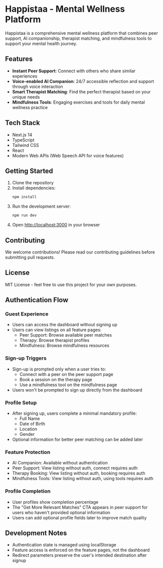 # Happistaa - Mental Wellness Platform

Happistaa is a comprehensive mental wellness platform that combines peer support, AI companionship, therapist matching, and mindfulness tools to support your mental health journey.

## Features

- **Instant Peer Support**: Connect with others who share similar experiences
- **Voice-enabled AI Companion**: 24/7 accessible reflection and support through voice interaction
- **Smart Therapist Matching**: Find the perfect therapist based on your unique needs
- **Mindfulness Tools**: Engaging exercises and tools for daily mental wellness practice

## Tech Stack

- Next.js 14
- TypeScript
- Tailwind CSS
- React
- Modern Web APIs (Web Speech API for voice features)

## Getting Started

1. Clone the repository
2. Install dependencies:
   ```bash
   npm install
   ```
3. Run the development server:
   ```bash
   npm run dev
   ```
4. Open [http://localhost:3000](http://localhost:3000) in your browser

## Contributing

We welcome contributions! Please read our contributing guidelines before submitting pull requests.

## License

MIT License - feel free to use this project for your own purposes. 

## Authentication Flow

### Guest Experience
- Users can access the dashboard without signing up
- Users can view listings on all feature pages:
  - Peer Support: Browse available peer matches
  - Therapy: Browse therapist profiles
  - Mindfulness: Browse mindfulness resources

### Sign-up Triggers
- Sign-up is prompted only when a user tries to:
  - Connect with a peer on the peer support page
  - Book a session on the therapy page
  - Use a mindfulness tool on the mindfulness page
- Users won't be prompted to sign up directly from the dashboard

### Profile Setup
- After signing up, users complete a minimal mandatory profile:
  - Full Name
  - Date of Birth
  - Location
  - Gender
- Optional information for better peer matching can be added later

### Feature Protection
- AI Companion: Available without authentication
- Peer Support: View listing without auth, connect requires auth
- Therapy Booking: View listing without auth, booking requires auth
- Mindfulness Tools: View listing without auth, using tools requires auth

### Profile Completion
- User profiles show completion percentage
- The "Get More Relevant Matches" CTA appears in peer support for users who haven't provided optional information
- Users can add optional profile fields later to improve match quality

## Development Notes
- Authentication state is managed using localStorage
- Feature access is enforced on the feature pages, not the dashboard
- Redirect parameters preserve the user's intended destination after signup 